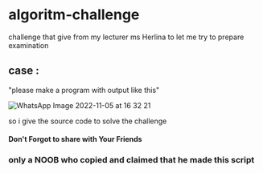 # algoritm-challenge
challenge that give from my lecturer ms Herlina to let me try to prepare examination

## case : 
"please make a program with output like this"

![WhatsApp Image 2022-11-05 at 16 32 21](https://user-images.githubusercontent.com/113769888/200170220-fd8c4dc0-e3f7-4f1d-91f8-3d8869f04575.jpeg)

so i give the source code to solve the challenge


#### Don't Forgot to share with Your Friends
### only a NOOB who copied and claimed that he made this script
